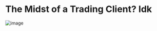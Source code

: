 # The Midst of a Trading Client? Idk
![image](https://github.com/pattty847/Crypto-Dash/assets/23511285/81d6728b-0a1b-4ce1-bbec-4f0be7206ec1)
